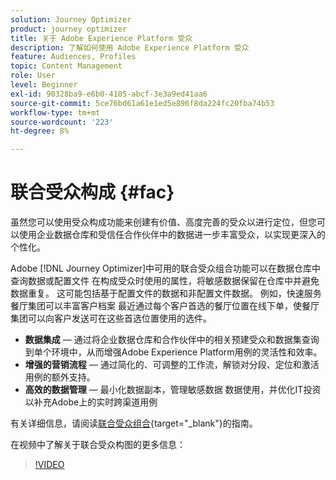 ```yaml
---
solution: Journey Optimizer
product: journey optimizer
title: 关于 Adobe Experience Platform 受众
description: 了解如何使用 Adobe Experience Platform 受众
feature: Audiences, Profiles
topic: Content Management
role: User
level: Beginner
exl-id: 90328ba9-e6b0-4105-abcf-3e3a9ed41aa6
source-git-commit: 5ce76bd61a61e1ed5e896f8da224fc20fba74b53
workflow-type: tm+mt
source-wordcount: '223'
ht-degree: 8%

---
```


# 联合受众构成 {#fac}

虽然您可以使用受众构成功能来创建有价值、高度完善的受众以进行定位，但您可以使用企业数据仓库和受信任合作伙伴中的数据进一步丰富受众，以实现更深入的个性化。

Adobe [!DNL Journey Optimizer]中可用的联合受众组合功能可以在数据仓库中查询数据或配置文件
在构成受众时使用的属性，将敏感数据保留在仓库中并避免数据重复。 这可能包括基于配置文件的数据和非配置文件数据。 例如，快速服务餐厅集团可以丰富客户档案
最近通过每个客户首选的餐厅位置在线下单，使餐厅集团可以向客户发送可在这些首选位置使用的选件。

* **数据集成** — 通过将企业数据仓库和合作伙伴中的相关预建受众和数据集查询到单个环境中，从而增强Adobe Experience Platform用例的灵活性和效率。
* **增强的营销流程** — 通过简化的、可调整的工作流，解锁对分段、定位和激活用例的额外支持。
* **高效的数据管理** — 最小化数据副本，管理敏感数据
数据使用，并优化IT投资以补充Adobe上的实时跨渠道用例

有关详细信息，请阅读[联合受众组合](https://experienceleague.adobe.com/zh-hans/docs/federated-audience-composition/using/home){target="_blank"}的指南。

在视频中了解关于联合受众构图的更多信息：

>[!VIDEO](https://video.tv.adobe.com/v/3432261?quality=12)
